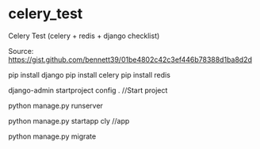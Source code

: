 # celery_test
Celery Test (celery + redis + django checklist)

Source: https://gist.github.com/bennett39/01be4802c42c3ef446b78388d1ba8d2d

pip install django
pip install celery
pip install redis

django-admin startproject config . //Start project

python manage.py runserver

python manage.py startapp cly //app

python manage.py migrate

